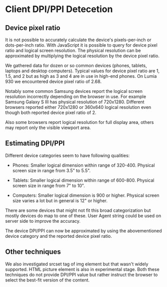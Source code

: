 # Client DPI/PPI Detecetion

## Device pixel ratio

It is not possible to accurately calculate the device's pixels-per-inch or dots-per-inch ratio. With JavaScript it is possible to query for device pixel ratio and logical screen resolution. The physical resolution can be approximated by multiplying the logical resolution by the device pixel ratio.

We gathered data for dozen or so common devices (phones, tablets, laptops and desktop computers). Typical values for device pixel ratio are 1, 1.5, and 2 but as high as 3 and 4 are in use in high-end phones. On Lumia 930 we encountered device pixel ratio of 2.68.

Notably some common Samsung devices report the logical screen resolution incorrectly depending on the browser in use. For example Samsung Galaxy S III has physical resolution of 720x1280. Different browsers reported either 720x1280 or 360x640 logical resolution even though both reported device pixel ratio of 2.

Also some browsers report logical resolution for full display area, others may report only the visible viewport area.

## Estimating DPI/PPI

Different device categories seem to have following qualities:

* Phones: Smaller logical dimension within range of 320-400. Physical screen size in range from 3.5" to 5.5".

* Tablets: Smaller logical dimension within range of 600-800. Physical screen size in range from 7" to 10".

* Computers: Smaller logical dimension is 900 or higher. Physical screen size varies a lot but in general is 12" or higher.

There are some devices that might not fit this broad categorization but mostly devices do map to one of these. User Agent string could be used on server side to improve the accuracy.

The device DPI/PPI can now be approximated by using the abovementioned device category and the reported device pixel ratio.

## Other techniques

We also investigated srcset tag of img element but that wasn't widely supported. HTML picture element is also in experimental stage. Both these techniques do not provide DPI/PPI value but rather instruct the browser to select the best-fit version of the content.
